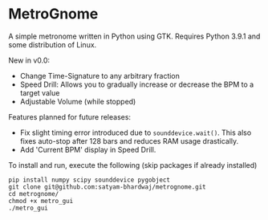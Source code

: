 # MetroGnome
A simple metronome written in Python using GTK. Requires Python 3.9.1 and some distribution of Linux.

New in v0.0:
* Change Time-Signature to any arbitrary fraction
* Speed Drill: Allows you to gradually increase or decrease the BPM to a target value
* Adjustable Volume (while stopped)

Features planned for future releases:
* Fix slight timing error introduced due to `sounddevice.wait()`. This also fixes auto-stop after 128 bars and reduces RAM usage drastically.
* Add 'Current BPM' display in Speed Drill.

To install and run, execute the following (skip packages if already installed)
```
pip install numpy scipy sounddevice pygobject
git clone git@github.com:satyam-bhardwaj/metrognome.git
cd metrognome/
chmod +x metro_gui
./metro_gui
```
